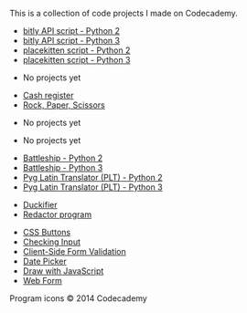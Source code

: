This is a collection of code projects I made on Codecademy.

<!-- ## [<img src="img/apis.png" alt="APIs" height="32" /> APIs](apis) -->

- [bitly API script - Python 2](/apis/bitly_py2.py)
- [bitly API script - Python 3](/apis/bitly_py3.py)
- [placekitten script - Python 2](/apis/placekitten_py2.py)
- [placekitten script - Python 3](/apis/placekitten_py3.py)

<!-- ## <img src="img/untitled.png" alt="HTML & CSS" height="32" /> HTML & CSS -->
- No projects yet

<!-- ## [<img src="img/js.png" alt="JavaScript" height="32" /> JavaScript](javascript) -->
- [Cash register](/javascript/cash-register)
- [Rock, Paper, Scissors](/javascript/rock-paper-scissors)

<!-- ## <img src="img/jquery.png" alt="jQuery" height="32" /> jQuery -->
- No projects yet

<!-- ## <img src="img/php.png" alt="PHP" height="32" /> PHP -->
- No projects yet

<!-- ## [<img src="img/python.png" alt="Python" height="32" /> Python](python) -->
- [Battleship - Python 2](/python/battleship_py2.py)
- [Battleship - Python 3](/python/battleship_py3.py)
- [Pyg Latin Translator (PLT) - Python 2](/python/plt_py2.py)
- [Pyg Latin Translator (PLT) - Python 3](/python/plt_py3.py)

<!-- ## [<img src="img/ruby.png" alt="Ruby" height="32" /> Ruby](ruby) -->
- [Duckifier](/ruby/duckifier.rb)
- [Redactor program](/ruby/redact_it.rb)

<!-- ## [<img src="img/untitled.png" alt="Web Projects" height="32" /> Web Projects](web-projects)-->
- [CSS Buttons](/web-projects/css-buttons)
- [Checking Input](/web-projects/checking-input)
- [Client-Side Form Validation](/web-projects/client-side-form-validation)
- [Date Picker](/web-projects/date-picker)
- [Draw with JavaScript](/web-projects/draw-with-javascript)
- [Web Form](/web-projects/web-form)

Program icons © 2014 Codecademy
